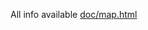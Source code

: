 All info available [doc/map.html](https://htmlpreview.github.io/?https://github.com/earizon/easyup/blob/master/doc/map.html|doc/map.html)
